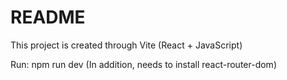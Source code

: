 # README
This project is created through Vite (React + JavaScript)

Run: npm run dev
(In addition, needs to install react-router-dom)
